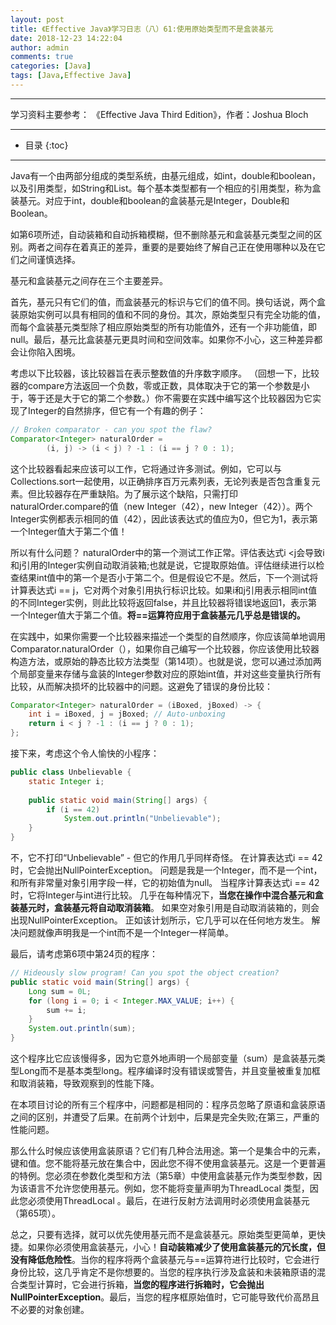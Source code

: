 ```yaml
---
layout: post
title: 《Effective Java》学习日志（八）61:使用原始类型而不是盒装基元
date: 2018-12-23 14:22:04
author: admin
comments: true
categories: [Java]
tags: [Java,Effective Java]
---
```




<!-- more -->

------

学习资料主要参考： 《Effective Java Third Edition》，作者：Joshua Bloch

------




* 目录
{:toc}
------

Java有一个由两部分组成的类型系统，由基元组成，如int，double和boolean，以及引用类型，如String和List。每个基本类型都有一个相应的引用类型，称为盒装基元。对应于int，double和boolean的盒装基元是Integer，Double和Boolean。

如第6项所述，自动装箱和自动拆箱模糊，但不删除基元和盒装基元类型之间的区别。两者之间存在着真正的差异，重要的是要始终了解自己正在使用哪种以及在它们之间谨慎选择。

基元和盒装基元之间存在三个主要差异。

首先，基元只有它们的值，而盒装基元的标识与它们的值不同。换句话说，两个盒装原始实例可以具有相同的值和不同的身份。其次，原始类型只有完全功能的值，而每个盒装基元类型除了相应原始类型的所有功能值外，还有一个非功能值，即null。最后，基元比盒装基元更具时间和空间效率。如果你不小心，这三种差异都会让你陷入困境。

考虑以下比较器，该比较器旨在表示整数值的升序数字顺序。 （回想一下，比较器的compare方法返回一个负数，零或正数，具体取决于它的第一个参数是小于，等于还是大于它的第二个参数。）你不需要在实践中编写这个比较器因为它实现了Integer的自然排序，但它有一个有趣的例子：

```java
// Broken comparator - can you spot the flaw?
Comparator<Integer> naturalOrder =
		(i, j) -> (i < j) ? -1 : (i == j ? 0 : 1);
```

这个比较器看起来应该可以工作，它将通过许多测试。例如，它可以与Collections.sort一起使用，以正确排序百万元素列表，无论列表是否包含重复元素。但比较器存在严重缺陷。为了展示这个缺陷，只需打印naturalOrder.compare的值（new Integer（42），new Integer（42））。两个Integer实例都表示相同的值（42），因此该表达式的值应为0，但它为1，表示第一个Integer值大于第二个值！

所以有什么问题？ naturalOrder中的第一个测试工作正常。评估表达式i <j会导致i和j引用的Integer实例自动取消装箱;也就是说，它提取原始值。评估继续进行以检查结果int值中的第一个是否小于第二个。但是假设它不是。然后，下一个测试将计算表达式i == j，它对两个对象引用执行标识比较。如果i和j引用表示相同int值的不同Integer实例，则此比较将返回false，并且比较器将错误地返回1，表示第一个Integer值大于第二个值。**将==运算符应用于盒装基元几乎总是错误的。**

在实践中，如果你需要一个比较器来描述一个类型的自然顺序，你应该简单地调用Comparator.naturalOrder（），如果你自己编写一个比较器，你应该使用比较器构造方法，或原始的静态比较方法类型（第14项）。也就是说，您可以通过添加两个局部变量来存储与盒装的Integer参数对应的原始int值，并对这些变量执行所有比较，从而解决损坏的比较器中的问题。这避免了错误的身份比较：

```java
Comparator<Integer> naturalOrder = (iBoxed, jBoxed) -> {
    int i = iBoxed, j = jBoxed; // Auto-unboxing
    return i < j ? -1 : (i == j ? 0 : 1);
};
```

接下来，考虑这个令人愉快的小程序：

```java
public class Unbelievable {
    static Integer i;
    
    public static void main(String[] args) {
        if (i == 42)
            System.out.println("Unbelievable");
    }
}
```

不，它不打印“Unbelievable” - 但它的作用几乎同样奇怪。 在计算表达式i == 42时，它会抛出NullPointerException。 问题是我是一个Integer，而不是一个int，和所有非常量对象引用字段一样，它的初始值为null。 当程序计算表达式i == 42时，它将Integer与int进行比较。 几乎在每种情况下，**当您在操作中混合基元和盒装基元时，盒装基元将自动取消装箱**。 如果空对象引用是自动取消装箱的，则会出现NullPointerException。 正如该计划所示，它几乎可以在任何地方发生。 解决问题就像声明我是一个int而不是一个Integer一样简单。

最后，请考虑第6项中第24页的程序：

```java
// Hideously slow program! Can you spot the object creation?
public static void main(String[] args) {
    Long sum = 0L;
    for (long i = 0; i < Integer.MAX_VALUE; i++) {
    	sum += i;
    }
    System.out.println(sum);
}
```

这个程序比它应该慢得多，因为它意外地声明一个局部变量（sum）是盒装基元类型Long而不是基本类型long。程序编译时没有错误或警告，并且变量被重复加框和取消装箱，导致观察到的性能下降。

在本项目讨论的所有三个程序中，问题都是相同的：程序员忽略了原语和盒装原语之间的区别，并遭受了后果。在前两个计划中，后果是完全失败;在第三，严重的性能问题。

那么什么时候应该使用盒装原语？它们有几种合法用途。第一个是集合中的元素，键和值。您不能将基元放在集合中，因此您不得不使用盒装基元。这是一个更普遍的特例。您必须在参数化类型和方法（第5章）中使用盒装基元作为类型参数，因为该语言不允许您使用基元。例如，您不能将变量声明为ThreadLocal <int>类型，因此您必须使用ThreadLocal <Integer>。最后，在进行反射方法调用时必须使用盒装基元（第65项）。

总之，只要有选择，就可以优先使用基元而不是盒装基元。原始类型更简单，更快捷。如果你必须使用盒装基元，小心！**自动装箱减少了使用盒装基元的冗长度，但没有降低危险性**。当你的程序将两个盒装基元与==运算符进行比较时，它会进行身份比较，这几乎肯定不是你想要的。当您的程序执行涉及盒装和未装箱原语的混合类型计算时，它会进行拆箱，**当您的程序进行拆箱时，它会抛出NullPointerException**。最后，当您的程序框原始值时，它可能导致代价高昂且不必要的对象创建。